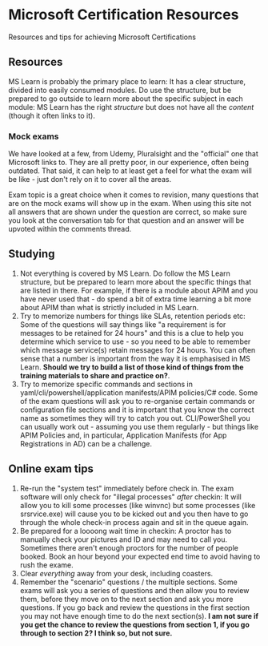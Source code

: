 # Microsoft Certification Resources
Resources and tips for achieving Microsoft Certifications

## Resources
MS Learn is probably the primary place to learn: It has a clear structure, divided into easily consumed modules. Do use the structure, but be prepared to go outside to learn more about the specific subject in each module: MS Learn has the right *structure* but does not have all the *content* (though it often links to it). 

### Mock exams
We have looked at a few, from Udemy, Pluralsight and the "official" one that Microsoft links to. They are all pretty poor, in our experience, often being outdated. That said, it can help to at least get a feel for what the exam will be like - just don't rely on it to cover all the areas.

Exam topic is a great choice when it comes to revision, many questions that are on the mock exams will show up in the exam. When using this site not all answers that are shown under the question are correct, so make sure you look at the conversation tab for that question and an answer will be upvoted within the comments thread.

## Studying
1. Not everything is covered by MS Learn. Do follow the MS Learn structure, but be prepared to learn more about the specific things that are listed in there. For example, if there is a module about APIM and you have never used that - do spend a bit of extra time learning a bit more about APIM than what is strictly included in MS Learn.
2. Try to memorize numbers for things like SLAs, retention periods etc: Some of the questions will say things like "a requirement is for messages to be retained for 24 hours" and this is a clue to help you determine which service to use - so you need to be able to remember which message service(s) retain messages for 24 hours. You can often sense that a number is important from the way it is emphasised in MS Learn. **Should we try to build a list of those kind of things from the training materials to share and practice on?**.
3. Try to memorize specific commands and sections in yaml/cli/powershell/application manifests/APIM policies/C# code. Some of the exam questions will ask you to re-organise certain commands or configuration file sections and it is important that you know the correct name as sometimes they will try to catch you out. CLI/PowerShell you can usually work out - assuming you use them regularly - but things like APIM Policies and, in particular, Application Manifests (for App Registrations in AD) can be a challenge.

## Online exam tips
1. Re-run the "system test" immediately before check in. The exam software will only check for "illegal processes" *after* checkin: It will allow you to kill some processes (like winvnc) but some processes (like srsrvice.exe) will cause you to be kicked out and you then have to go through the whole check-in process again and sit in the queue again.
2. Be prepared for a loooong wait time in checkin: A proctor has to manually check your pictures and ID and may need to call you. Sometimes there aren't enough proctors for the number of people booked. Book an hour beyond your expected end time to avoid having to rush the exame.
3. Clear *everything* away from your desk, including coasters.
4. Remember the "scenario" questions / the multiple sections. Some exams will ask you a series of questions and then allow you to review them, before they move on to the next section and ask you more questions. If you go back and review the questions in the first section you may not have enough time to do the next section(s). **I am not sure if you get the chance to review the questions from section 1, if you go through to section 2? I think so, but not sure.**



